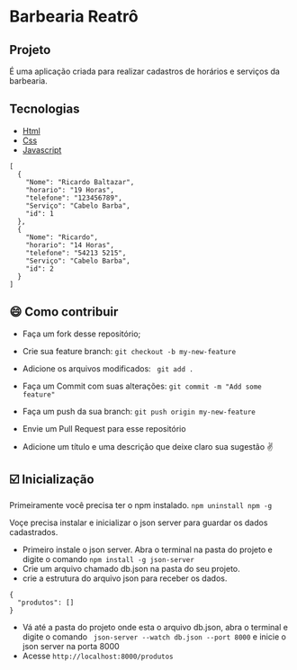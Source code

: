 # Barbearia Reatrô  
  
##  Projeto  
É uma aplicação criada para realizar cadastros de horários e serviços da barbearia.  
  
## Tecnologias  
* [Html](https://developer.mozilla.org/pt-BR/docs/Web/HTML/HTML5)
* [Css](https://developer.mozilla.org/pt-BR/docs/Web/CSS)  
* [Javascript](https://developer.mozilla.org/pt-BR/docs/Aprender/JavaScript)  
  
  
  
```  
[
  {
    "Nome": "Ricardo Baltazar",
    "horario": "19 Horas",
    "telefone": "123456789",
    "Serviço": "Cabelo Barba",
    "id": 1
  },
  {
    "Nome": "Ricardo",
    "horario": "14 Horas",
    "telefone": "54213 5215",
    "Serviço": "Cabelo Barba",
    "id": 2
  }
]  
```  

## :smile: Como contribuir  
  
* Faça um fork desse repositório;  
* Crie sua feature branch: ```git checkout -b my-new-feature```  
* Adicione os arquivos modificados: ``` git add .```  
* Faça um Commit com suas alterações: ```git commit -m "Add some feature"```  
* Faça um push da sua branch: ``` git push origin my-new-feature ```  
* Envie um Pull Request para esse repositório  
  
* Adicione um título e uma descrição que deixe claro sua sugestão :v:  
  
## :ballot_box_with_check: Inicialização  
Primeiramente você precisa ter o npm instalado. ```npm uninstall npm -g```  

Voçe precisa instalar e inicializar o json server para guardar os dados cadastrados.   
* Primeiro instale o json server. Abra o terminal na pasta do projeto e digite o comando ``` npm install -g json-server ```  
* Crie um arquivo chamado db.json na pasta do seu projeto.  
* crie a estrutura do arquivo json para receber os dados.  
```
{
  "produtos": []
}
```  
* Vá até a pasta do projeto onde esta o arquivo db.json, abra o terminal e digite o comando ``` json-server --watch db.json --port 8000``` e inicie o json server na porta 8000  
* Acesse ```http://localhost:8000/produtos``` 
